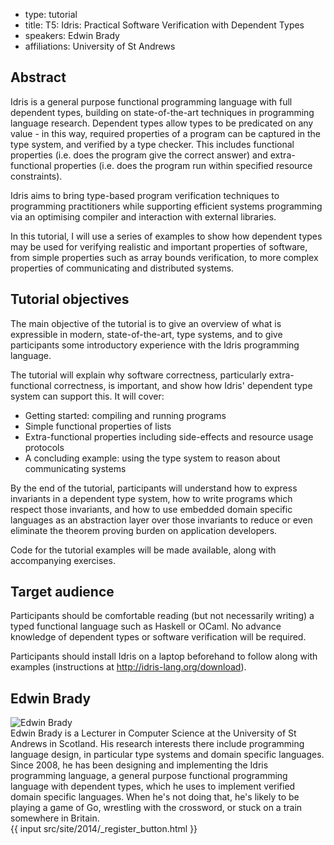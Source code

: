 - type: tutorial
- title: T5: Idris: Practical Software Verification with Dependent Types 
- speakers: Edwin Brady
- affiliations: University of St Andrews


## Abstract
Idris is a general purpose functional programming language with full
dependent types, building on state-of-the-art techniques in
programming language research. Dependent types allow types to be
predicated on any value - in this way, required properties of a
program can be captured in the type system, and verified by a type
checker. This includes functional properties (i.e. does the program
give the correct answer) and extra-functional properties (i.e. does
the program run within specified resource constraints).

Idris aims to bring type-based program verification techniques to
programming practitioners while supporting efficient systems
programming via an optimising compiler and interaction with external
libraries.

In this tutorial, I will use a series of examples to show how
dependent types may be used for verifying realistic and important
properties of software, from simple properties such as array bounds
verification, to more complex properties of communicating and
distributed systems.

## Tutorial objectives
The main objective of the tutorial is to give an overview of what is
expressible in modern, state-of-the-art, type systems, and to give
participants some introductory experience with the Idris programming
language.

The tutorial will explain why software correctness, particularly
extra-functional correctness, is important, and show how Idris'
dependent type system can support this. It will cover:

* Getting started: compiling and running programs
* Simple functional properties of lists
* Extra-functional properties including side-effects and resource
  usage protocols
* A concluding example: using the type system to reason about
  communicating systems

By the end of the tutorial, participants will understand how to
express invariants in a dependent type system, how to write programs
which respect those invariants, and how to use embedded domain
specific languages as an abstraction layer over those invariants to
reduce or even eliminate the theorem proving burden on application
developers.

Code for the tutorial examples will be made available, along with accompanying exercises.

## Target audience
Participants should be comfortable reading (but not necessarily
writing) a typed functional language such as Haskell or OCaml. No
advance knowledge of dependent types or software verification will be
required.

Participants should install Idris on a laptop beforehand to follow
along with examples (instructions at http://idris-lang.org/download).


## Edwin Brady
<div class="row" media:type="text/omd">

<div class="medium-4 columns">
<img src="img/edwin-brady.jpg" alt="Edwin Brady"></img>
</div>

<div class="medium-8 columns" media:type="text/omd">
Edwin Brady is a Lecturer in Computer Science at the University of St
Andrews in Scotland. His research interests there include programming
language design, in particular type systems and domain specific
languages.  Since 2008, he has been designing and implementing the
Idris programming language, a general purpose functional programming
language with dependent types, which he uses to implement verified
domain specific languages. When he's not doing that, he's likely to
be playing a game of Go, wrestling with the crossword, or stuck on a
train somewhere in Britain.
</div>

</div>
{{ input src/site/2014/_register_button.html }}
